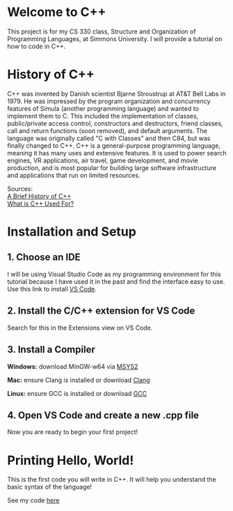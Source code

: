 # Welcome to C++

This project is for my CS 330 class, Structure and Organization of Programming Languages, at Simmons University. I will provide a tutorial on how to code in C++.

# History of C++

C++ was invented by Danish scientist Bjarne Stroustrup at AT&T Bell Labs in 1979. He was impressed by the program organization and concurrency features of Simula (another programming language) and wanted to implement them to C. This included the implementation of classes, public/private access control, constructors and destructors, friend classes, call and return functions (soon removed), and default arguments. The language was originally called "C with Classes" and then C84, but was finally changed to C++. C++ is a general-purpose programming language, meaning it has many uses and extensive features. It is used to power search engines, VR applications, air travel, game development, and movie production, and is most popular for building large software infrastructure and applications that run on limited resources.

Sources:\
[A Brief History of C++](https://www.perforce.com/blog/qac/misra-cpp-history#introduction-c-history)\
[What is C++ Used For?](https://www.codecademy.com/resources/blog/what-is-c-plus-plus-used-for)

# Installation and Setup

## 1. Choose an IDE

I will be using Visual Studio Code as my programming environment for this tutorial because I have used it in the past and find the interface easy to use.
Use this link to install [VS Code](https://code.visualstudio.com/download).

## 2. Install the C/C++ extension for VS Code

Search for this in the Extensions view on VS Code.

## 3. Install a Compiler

**Windows:**
download MinGW-w64 via [MSYS2](https://code.visualstudio.com/docs/cpp/config-mingw)

**Mac:**
ensure Clang is installed or download [Clang](https://code.visualstudio.com/docs/cpp/config-clang-mac)

**Linux:**
ensure GCC is installed or download [GCC](https://code.visualstudio.com/docs/cpp/config-linux)

## 4. Open VS Code and create a new .cpp file

Now you are ready to begin your first project!

# Printing Hello, World!

This is the first code you will write in C++. It will help you understand the basic syntax of the language!

See my code [here](CS-330/helloworld.cpp)